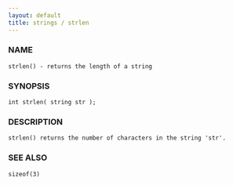 ```yaml
---
layout: default
title: strings / strlen
---
```


### NAME

    strlen() - returns the length of a string


### SYNOPSIS

    int strlen( string str );


### DESCRIPTION

    strlen() returns the number of characters in the string 'str'.


### SEE ALSO

    sizeof(3)

